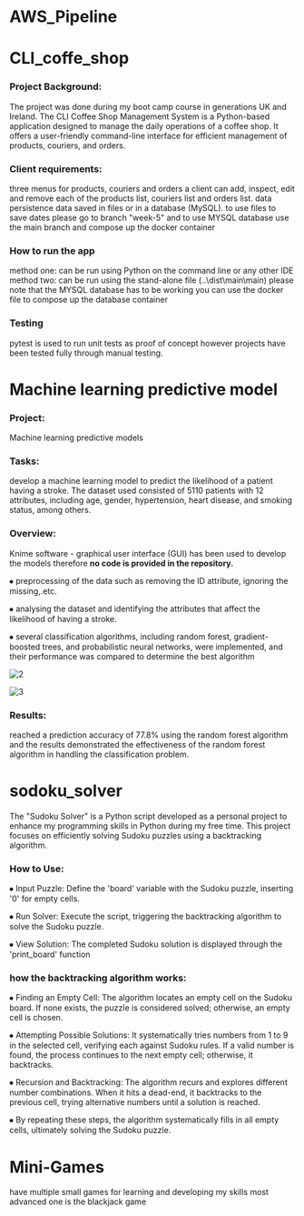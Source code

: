 # AWS_Pipeline
# CLI_coffe_shop

### Project Background:
The project was done during my boot camp course in generations UK and Ireland.
The CLI Coffee Shop Management System is a Python-based application designed to manage the daily operations of a coffee shop. It offers a user-friendly command-line interface for efficient management of products, couriers, and orders.

### Client requirements:
three menus for products, couriers and orders
a client can add, inspect, edit and remove each of the products list, couriers list and orders list.
data persistence data saved in files or in a database (MySQL).
to use files to save dates please go to branch "week-5" and to use MYSQL database use the main branch and compose up the docker container

### How to run the app
method one: can be run using Python on the command line or any other IDE
method two: can be run using the stand-alone file (..\dist\main\main)
please note that the MYSQL database has to be working you can use the docker file to compose up the database container

### Testing
pytest is used to run unit tests as proof of concept however projects have been tested fully through manual testing.

# Machine learning predictive model

### Project:
Machine learning predictive models

### Tasks: 
develop a machine learning model to predict the likelihood of a patient having a stroke. The dataset used consisted of 5110 patients with 12 attributes, including age, gender, hypertension, heart disease, and smoking status, among others.

### Overview:
Knime software - graphical user interface (GUI) has been used to develop the models therefore **no code is provided in the repository.** 

⦁	preprocessing of the data such as removing the ID attribute, ignoring the missing,.etc.

⦁	analysing the dataset and identifying the attributes that affect the likelihood of having a stroke.

⦁	several classification algorithms, including random forest, gradient-boosted trees, and probabilistic neural networks, were implemented, and their performance was compared 
  to determine the best algorithm 

![2](https://github.com/mahmoud-mahdy/My_Portfolio/assets/121267693/aa03d623-f6dd-4d63-91c7-0145ccb9e31d)

![3](https://github.com/mahmoud-mahdy/My_Portfolio/assets/121267693/c8811cb5-033e-48b2-84d8-1e20e06cb816)

### Results:
reached a prediction accuracy of 77.8% using the random forest algorithm and the results demonstrated the effectiveness of the random forest algorithm in handling the classification problem.

# sodoku_solver

The "Sudoku Solver" is a Python script developed as a personal project to enhance my programming skills in Python during my free time. This project focuses on efficiently solving Sudoku puzzles using a backtracking algorithm.

### How to Use:

⦁ Input Puzzle: Define the 'board' variable with the Sudoku puzzle, inserting '0' for empty cells.
  
⦁ Run Solver: Execute the script, triggering the backtracking algorithm to solve the Sudoku puzzle.

⦁ View Solution: The completed Sudoku solution is displayed through the 'print_board' function

### how the backtracking algorithm works:

⦁ Finding an Empty Cell: The algorithm locates an empty cell on the Sudoku board. If none exists, the puzzle is considered solved; otherwise, an empty cell is chosen.

⦁ Attempting Possible Solutions: It systematically tries numbers from 1 to 9 in the selected cell, verifying each against Sudoku rules. If a valid number is found, the 
  process continues to the next empty cell; otherwise, it backtracks.
  
⦁ Recursion and Backtracking: The algorithm recurs and explores different number combinations. When it hits a dead-end, it backtracks to the previous cell, trying alternative 
  numbers until a solution is reached.

⦁ By repeating these steps, the algorithm systematically fills in all empty cells, ultimately solving the Sudoku puzzle.

# Mini-Games

have multiple small games for learning and developing my skills most advanced one is the blackjack game
